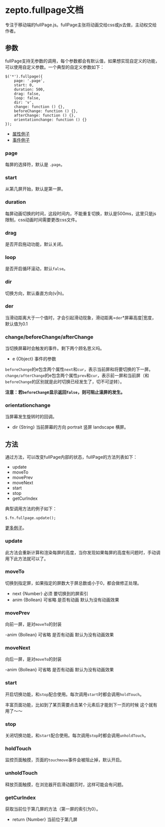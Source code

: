 # zepto.fullpage文档
专注于移动端的fullPage.js。fullPage主张将动画交给css或js去做，主动权交给作者。

## 参数
fullPage支持无参数的调用，每个参数都会有默认值，如果想实现自定义的功能，可以使用自定义参数。一个典型的自定义参数如下：

	$('*').fullpage({
		page: '.page',
        start: 0,
        duration: 500,
        drag: false,
		loop: false,
		dir: 'v',
        change: function () {},
        beforeChange: function () {},
        afterChange: function () {},
        orientationchange: function () {}
	});

- [属性例子](../demo/param.html)
- [事件例子](../demo/event.html)

### page
每屏的选择符，默认是 `.page`。

### start
从第几屏开始，默认是第一屏。

### duration
每屏动画切换的时间，这段时间内，不能重复切换，默认是500ms，这里只是js限制，css动画时间需要更改css文件。

### drag
是否开启拖动功能，默认关闭。

### loop
是否开启循环滚动，默认`false`。

### dir
切换方向，默认垂直方向(v|h)。

### der
当滑动距离大于一个值时，才会引起滑动现象，滑动距离=`der`*屏幕高度|宽度，默认值为0.1

### change/beforeChange/afterChange
当切换屏幕时会触发的事件。剩下两个顾名思义吗。

- e {Object} 事件的参数

`beforeChange`的e包含两个属性`next`和`cur`，表示当前屏和将要切换的下一屏。
`change/afterChange`的e包含两个属性`prev`和`cur`，表示前一屏和当前屏（和`beforeChange`的区别就是此时切换已经发生了，切不可逆转）。

**注意：若`beforeChang`e显示返回`false`，则可阻止滚屏的发生。**

### orientationchange
当屏幕发生旋转时的回调。

- dir {String} 当前屏幕的方向 portrait 竖屏 landscape 横屏。

## 方法
通过方法，可以改变fullPage内部的状态，fullPage的方法列表如下：

- update
- moveTo
- movePrev
- moveNext
- start
- stop
- getCurIndex

典型调用方法的例子如下：

	$.fn.fullpage.update();

[更多例子](../demo/method.html)。

### update
此方法会重新计算和渲染每屏的高度，当你发现如果每屏的高度有问题时，手动调用下此方法就可以了。

### moveTo
切换到指定屏，如果指定的屏数大于屏总数或小于0，都会做修正处理。

- next {Number} 必须 要切换到的屏索引
- anim {Bollean} 可省略 是否有动画 默认为没有动画效果

### movePrev
向前一屏，是对`moveTo`的封装

-anim {Bollean} 可省略 是否有动画 默认为没有动画效果

### moveNext
向后一屏，是对`moveTo`的封装

-anim {Bollean} 可省略 是否有动画 默认为没有动画效果

### start
开启切换功能，和`stop`配合使用。每次调用`start`时都会调用`holdTouch`。

丰富页面功能，比如到了某页需要点击某个元素后才能到下一页的时候 这个就有用了～～

### stop
关闭切换功能，和`start`配合使用。每次调用`stop`时都会调用`unholdTouch`。

### holdTouch
监控页面触摸，页面的`touchmove`事件会被阻止掉，默认开启。

### unholdTouch
释放页面触摸，在浏览器开启滑动翻页时，这样可能会有问题。

### getCurIndex
获取当前位于第几屏的方法（第一屏的索引为0）。

- return {Number} 当前位于第几屏
